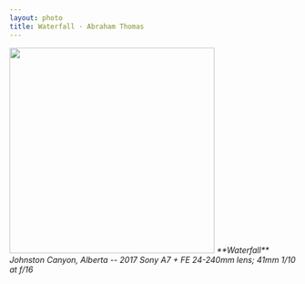 ```yaml
---
layout: photo
title: Waterfall · Abraham Thomas
---
```


<img src="/assets/photos/Waterfall.jpg" width="360px" class="photo">

<i>
**Waterfall**  
Johnston Canyon, Alberta -- 2017  
Sony A7 + FE 24-240mm lens; 41mm 1/10 at f/16  
</i>
